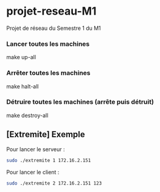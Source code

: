 # projet-reseau-M1
Projet de réseau du Semestre 1 du M1

### Lancer toutes les machines
make up-all

### Arrêter toutes les machines
make halt-all

### Détruire toutes les machines (arrête puis détruit)
make destroy-all


## [Extremite] Exemple

Pour lancer le serveur :
```bash
sudo ./extremite 1 172.16.2.151
```

Pour lancer le client :
```bash
sudo ./extremite 2 172.16.2.151 123
```
